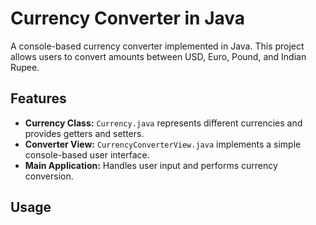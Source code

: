 # Currency Converter in Java

A console-based currency converter implemented in Java. This project allows users to convert amounts between USD, Euro, Pound, and Indian Rupee.

## Features

- **Currency Class:** `Currency.java` represents different currencies and provides getters and setters.
- **Converter View:** `CurrencyConverterView.java` implements a simple console-based user interface.
- **Main Application:** Handles user input and performs currency conversion.

## Usage


